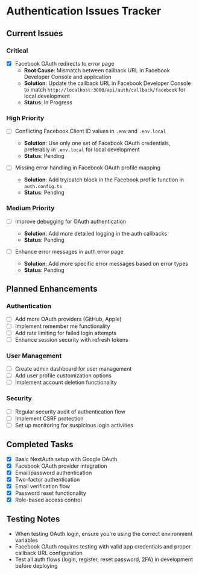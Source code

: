 # Authentication Issues Tracker

## Current Issues

### Critical
- [x] Facebook OAuth redirects to error page
  - **Root Cause**: Mismatch between callback URL in Facebook Developer Console and application
  - **Solution**: Update the callback URL in Facebook Developer Console to match `http://localhost:3000/api/auth/callback/facebook` for local development
  - **Status**: In Progress

### High Priority
- [ ] Conflicting Facebook Client ID values in `.env` and `.env.local`
  - **Solution**: Use only one set of Facebook OAuth credentials, preferably in `.env.local` for local development
  - **Status**: Pending

- [ ] Missing error handling in Facebook OAuth profile mapping
  - **Solution**: Add try/catch block in the Facebook profile function in `auth.config.ts`
  - **Status**: Pending

### Medium Priority
- [ ] Improve debugging for OAuth authentication
  - **Solution**: Add more detailed logging in the auth callbacks
  - **Status**: Pending

- [ ] Enhance error messages in auth error page
  - **Solution**: Add more specific error messages based on error types
  - **Status**: Pending

## Planned Enhancements

### Authentication
- [ ] Add more OAuth providers (GitHub, Apple)
- [ ] Implement remember me functionality
- [ ] Add rate limiting for failed login attempts
- [ ] Enhance session security with refresh tokens

### User Management
- [ ] Create admin dashboard for user management
- [ ] Add user profile customization options
- [ ] Implement account deletion functionality

### Security
- [ ] Regular security audit of authentication flow
- [ ] Implement CSRF protection
- [ ] Set up monitoring for suspicious login activities

## Completed Tasks
- [x] Basic NextAuth setup with Google OAuth
- [x] Facebook OAuth provider integration
- [x] Email/password authentication
- [x] Two-factor authentication
- [x] Email verification flow
- [x] Password reset functionality
- [x] Role-based access control

## Testing Notes
- When testing OAuth login, ensure you're using the correct environment variables
- Facebook OAuth requires testing with valid app credentials and proper callback URL configuration
- Test all auth flows (login, register, reset password, 2FA) in development before deploying
